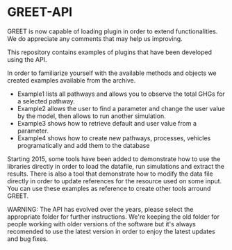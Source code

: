 GREET-API
=========

GREET is now capable of loading plugin in order to extend functionalities. We do appreciate any comments that may help us improving.

This repository contains examples of plugins that have been developed using the API.

In order to familiarize yourself with the available methods and objects we created examples available from the archive. 
- Example1 lists all pathways and allows you to observe the total GHGs for a selected pathway. 
- Example2 allows the user to find a parameter and change the user value by the model, then allows to run another simulation.
- Example3 shows how to retrieve default and user value from a parameter.
- Example4 shows how to create new pathways, processes, vehicles programatically and add them to the database
 
Starting 2015, some tools have been added to demonstrate how to use the libraries directly in order to load the datafile, run simulations and extract the results. There is also a tool that demonstrate how to modify the data file directly in order to update references for the resource used on some input.
You can use these examples as reference to create other tools arround GREET.

WARNING: The API has evolved over the years, please select the appropriate folder for further instructions.
We're keeping the old folder for people working with older versions of the software but it's always recomended to use the latest version in order to enjoy the latest updates and bug fixes.
